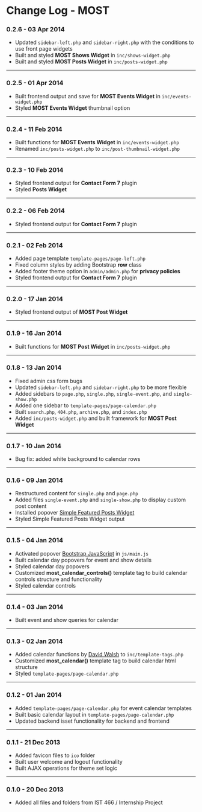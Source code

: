 Change Log - MOST
===

### 0.2.6 - 03 Apr 2014
* Updated `sidebar-left.php` and `sidebar-right.php` with the conditions to use front page widgets
* Built and styled __MOST Shows Widget__ in `inc/shows-widget.php`
* Built and styled __MOST Posts Widget__ in `inc/posts-widget.php`

- - -

### 0.2.5 - 01 Apr 2014
* Built frontend output and save for __MOST Events Widget__ in `inc/events-widget.php`
* Styled __MOST Events Widget__ thumbnail option

- - -

### 0.2.4 - 11 Feb 2014
* Built functions for __MOST Events Widget__ in `inc/events-widget.php`
* Renamed `inc/posts-widget.php` to `inc/post-thumbnail-widget.php`

- - -

### 0.2.3 - 10 Feb 2014
* Styled frontend output for __Contact Form 7__ plugin
* Styled __Posts Widget__

- - -

### 0.2.2 - 06 Feb 2014
* Styled frontend output for __Contact Form 7__ plugin

- - -

### 0.2.1 - 02 Feb 2014
* Added page template `template-pages/page-left.php`
* Fixed column styles by adding Bootstrap __row__ class
* Added footer theme option in `admin/admin.php` for __privacy policies__
* Styled frontend output for __Contact Form 7__ plugin

- - -

### 0.2.0 - 17 Jan 2014
* Styled frontend output of __MOST Post Widget__

- - -

### 0.1.9 - 16 Jan 2014
* Built functions for __MOST Post Widget__ in `inc/posts-widget.php`

- - -

### 0.1.8 - 13 Jan 2014
* Fixed admin css form bugs
* Updated `sidebar-left.php` and `sidebar-right.php` to be more flexible
* Added sidebars to `page.php`, `single.php`, `single-event.php`, and `single-show.php`
* Added one sidebar to `template-pages/page-calendar.php`
* Built `search.php`, `404.php`, `archive.php`, and `index.php`
* Added `inc/posts-widget.php` and built framework for __MOST Post Widget__

- - -

### 0.1.7 - 10 Jan 2014
* Bug fix: added white background to calendar rows

- - -

### 0.1.6 - 09 Jan 2014
* Restructured content for `single.php` and `page.php`
* Added files `single-event.php` and `single-show.php` to display custom post content
* Installed popover [Simple Featured Posts Widget](http://wordpress.org/plugins/simple-featured-posts-widget/screenshots/)
* Styled Simple Featured Posts Widget output

- - -

### 0.1.5 - 04 Jan 2014
* Activated popover [Bootstrap JavaScript](http://getbootstrap.com/2.3.2/javascript.html#popovers) in `js/main.js`
* Built calendar day popovers for event and show details
* Styled calendar day popovers
* Customized __most_calendar_controls()__ template tag to build calendar controls structure and functionality
* Styled calendar controls

- - -

### 0.1.4 - 03 Jan 2014
* Built event and show queries for calendar

- - -

### 0.1.3 - 02 Jan 2014
* Added calendar functions by [David Walsh](http://davidwalsh.name/php-event-calendar) to `inc/template-tags.php`
* Customized __most_calendar()__ template tag to build calendar html structure
* Styled `template-pages/page-calendar.php`

- - -

### 0.1.2 - 01 Jan 2014
* Added `template-pages/page-calendar.php` for event calendar templates
* Built basic calendar layout in `template-pages/page-calendar.php`
* Updated backend isset functionality for backend and frontend

- - -

### 0.1.1 - 21 Dec 2013
* Added favicon files to `ico` folder
* Built user welcome and logout functionality
* Built AJAX operations for theme set logic

- - -

### 0.1.0 - 20 Dec 2013
* Added all files and folders from IST 466 / Internship Project